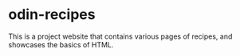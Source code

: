 # odin-recipes

This is a project website that contains various pages of recipes, and 
showcases the basics of HTML.